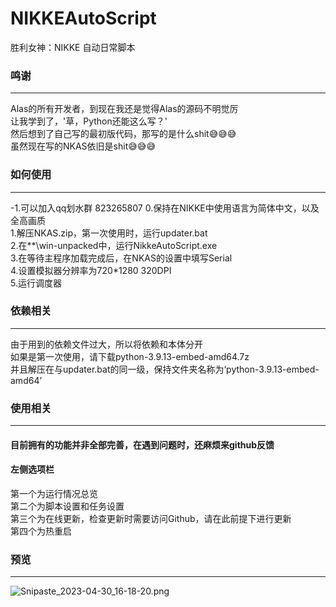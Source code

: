 # NIKKEAutoScript

胜利女神：NIKKE 自动日常脚本

### 鸣谢

------

Alas的所有开发者，到现在我还是觉得Alas的源码不明觉厉  
让我学到了，'草，Python还能这么写？'  
然后想到了自己写的最初版代码，那写的是什么shit😅😅😅  
虽然现在写的NKAS依旧是shit😅😅😅

### 如何使用

------
-1.可以加入qq划水群 823265807
0.保持在NIKKE中使用语言为简体中文，以及全高画质  
1.解压NKAS.zip，第一次使用时，运行updater.bat  
2.在**\win-unpacked中，运行NikkeAutoScript.exe  
3.在等待主程序加载完成后，在NKAS的设置中填写Serial  
4.设置模拟器分辨率为720*1280 320DPI    
5.运行调度器  

### 依赖相关

------

由于用到的依赖文件过大，所以将依赖和本体分开   
如果是第一次使用，请下载python-3.9.13-embed-amd64.7z   
并且解压在与updater.bat的同一级，保持文件夹名称为‘python-3.9.13-embed-amd64’

### 使用相关

------

#### 目前拥有的功能并非全部完善，在遇到问题时，还麻烦来github反馈

#### 左侧选项栏
第一个为运行情况总览  
第二个为脚本设置和任务设置  
第三个为在线更新，检查更新时需要访问Github，请在此前提下进行更新  
第四个为热重启 

### 预览

------

![Snipaste_2023-04-30_16-18-20.png](https://s2.loli.net/2023/04/30/zkSraMNEGgQv7iw.png)
